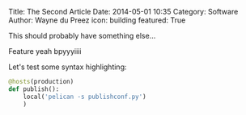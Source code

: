Title: The Second Article
Date: 2014-05-01 10:35
Category: Software
Author: Wayne du Preez
icon: building
featured: True

This should probably have something else...

Feature yeah bpyyyiiii

Let's test some syntax highlighting:
```python
@hosts(production)
def publish():
    local('pelican -s publishconf.py')
    )
```